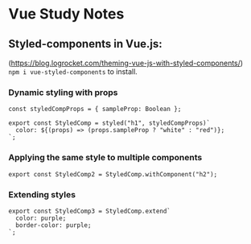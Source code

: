 # Vue Study Notes

## **Styled-components** in Vue.js:
(https://blog.logrocket.com/theming-vue-js-with-styled-components/)  
`npm i vue-styled-components` to install.  


### **Dynamic styling with props**  
```
const styledCompProps = { sampleProp: Boolean };

export const StyledComp = styled("h1", styledCompProps)`
  color: ${(props) => (props.sampleProp ? "white" : "red")};
`;
```

### **Applying the same style to multiple components**
```
export const StyledComp2 = StyledComp.withComponent("h2");
```

### **Extending styles**
```
export const StyledComp3 = StyledComp.extend`
  color: purple;
  border-color: purple;
`;
```